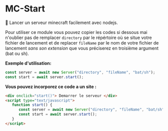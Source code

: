 # MC-Start
🌲 Lancer un serveur minecraft facilement avec nodejs. 

Pour utiliser ce module vous pouvez copier les codes si dessous mai n'oublier pas de remplacer `directory` par le répértoire où se situe votre fichier de lancement
et de replacer `fileName` par le nom de votre fichier de lancement *sans son extension* que vous préciserez en troisième argument (bat ou sh).

**Exemple d'utilisation:**
```javascript
const server = await new Server("directory", "fileName", "bat/sh");
const start = await server.start();
```

**Vous pouvez incorporez ce code a un site :**
```html
<div onclick="start()"> Demarrer le serveur </div>
<script type="text/javascript">
   function start() {
      const server = await new Server("directory", "fileName", "bat/sh");
      const start = await server.start();
   }
</script>
```
